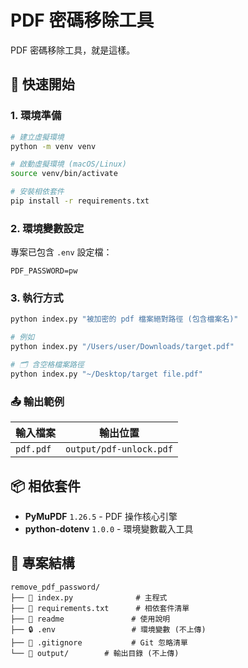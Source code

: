 # PDF 密碼移除工具

PDF 密碼移除工具，就是這樣。

## 🚀 快速開始

### 1. 環境準備
```bash
# 建立虛擬環境
python -m venv venv

# 啟動虛擬環境 (macOS/Linux)
source venv/bin/activate

# 安裝相依套件
pip install -r requirements.txt
```

### 2. 環境變數設定
專案已包含 `.env` 設定檔：
```env
PDF_PASSWORD=pw
```

### 3. 執行方式

```bash
python index.py "被加密的 pdf 檔案絕對路徑 (包含檔案名)"

# 例如
python index.py "/Users/user/Downloads/target.pdf"

# 🗂 含空格檔案路徑
python index.py "~/Desktop/target file.pdf"
```

### 📤 輸出範例
| 輸入檔案 | 輸出位置 |
|---------|---------|
| `pdf.pdf` | `output/pdf-unlock.pdf` |

## 📦 相依套件
- **PyMuPDF** `1.26.5` - PDF 操作核心引擎
- **python-dotenv** `1.0.0` - 環境變數載入工具

## 📁 專案結構
```
remove_pdf_password/
├── 📄 index.py              # 主程式
├── 📝 requirements.txt      # 相依套件清單
├── 📖 readme               # 使用說明
├── 🔒 .env                 # 環境變數 (不上傳)
├── 🚫 .gitignore           # Git 忽略清單
└── 📂 output/        # 輸出目錄 (不上傳)
```

